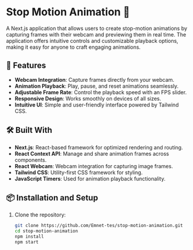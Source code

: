 # Stop Motion Animation 🎥

A Next.js application that allows users to create stop-motion animations by capturing frames with their webcam and previewing them in real time. The application offers intuitive controls and customizable playback options, making it easy for anyone to craft engaging animations.

## 🚀 Features

- **Webcam Integration**: Capture frames directly from your webcam.
- **Animation Playback**: Play, pause, and reset animations seamlessly.
- **Adjustable Frame Rate**: Control the playback speed with an FPS slider.
- **Responsive Design**: Works smoothly on devices of all sizes.
- **Intuitive UI**: Simple and user-friendly interface powered by Tailwind CSS.

## 🛠️ Built With

- **Next.js**: React-based framework for optimized rendering and routing.
- **React Context API**: Manage and share animation frames across components.
- **React Webcam**: Webcam integration for capturing image frames.
- **Tailwind CSS**: Utility-first CSS framework for styling.
- **JavaScript Timers**: Used for animation playback functionality.

## 📦 Installation and Setup

1. Clone the repository:
   ```bash
   git clone https://github.com/Emnet-tes/stop-motion-animation.git
   cd stop-motion-animation
   npm install
   npm start
   
